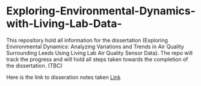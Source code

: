 # Exploring-Environmental-Dynamics-with-Living-Lab-Data-
This repository hold all information for the dissertation (Exploring Environmental Dynamics: Analyzing Variations and Trends in Air Quality Surrounding Leeds Using Living Lab Air Quality Sensor Data). The repo will track the progress and will hold all steps taken towards the completion of the dissertation. (TBC)

Here is the link to disseration notes taken [Link](https://docs.google.com/document/d/1pu3NNVaof3Z7EQs5OKqbalq-7ZA4GQdp57xrV-OPkk4/edit)
